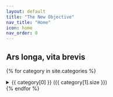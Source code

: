 ```yaml
---
layout: default
title: "The New Objective"
nav_title: "Home"
icon: home
nav_order: 0
---
```


## Ars longa, vita brevis

{% for category in site.categories %}
<details>
    <summary>{{ category[0] }} ({{ category[1].size }})</summary>
    <ul>
        {% for post in category[1] %}
        <li><a href="{{ post.url }}">{{ post.title }}</a></li>
        {% endfor %}
    </ul>
</details>
{% endfor %}
